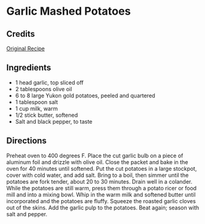 # Garlic Mashed Potatoes 

## Credits

[Original Recipe](http://www.foodtv.com/foodtv/recipe/0,6255,16184,00.html "http://www.foodtv.com/foodtv/recipe/0,6255,16184,00.html")

## Ingredients

- 1 head garlic, top sliced off 
- 2 tablespoons olive oil 
- 6 to 8 large Yukon gold potatoes, peeled and quartered 
- 1 tablespoon salt
- 1 cup milk, warm 
- 1/2 stick butter, softened 
- Salt and black pepper, to taste

## Directions

Preheat oven to 400 degrees F. Place the cut garlic bulb on a piece of aluminum foil and drizzle with olive oil. Close the packet and bake in the oven for 40 minutes until softened. Put the cut potatoes in a large stockpot, cover with cold water, and add salt. Bring to a boil, then simmer until the potatoes are fork tender, about 20 to 30 minutes. Drain well in a colander. While the potatoes are still warm, press them through a potato ricer or food mill and into a mixing bowl. Whip in the warm milk and softened butter until incorporated and the potatoes are fluffy. Squeeze the roasted garlic cloves out of the skins. Add the garlic pulp to the potatoes. Beat again; season with salt and pepper.

